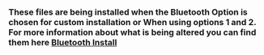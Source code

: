 ### These files are being installed when the Bluetooth Option is chosen for custom installation or When using options 1 and 2. For more information about what is being altered you can find them here [Bluetooth Install](https://github.com/BaReinhard/Super-Simple-Raspberry-Pi-Audio-Receiver-Install/blob/master/bt_pa_config.sh)

